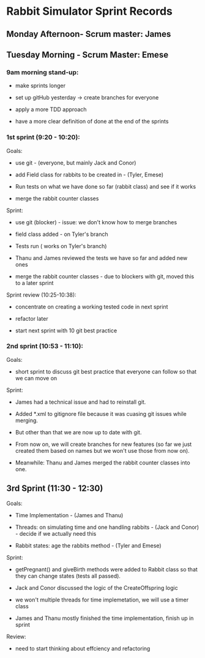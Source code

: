 # Rabbit Simulator Sprint Records


## Monday Afternoon- Scrum master: James




## Tuesday Morning - Scrum Master: Emese


### 9am morning stand-up: 

* make sprints longer

* set up gitHub yesterday -> create branches for everyone

* apply a more TDD approach 

* have a more clear definition of done at the end of the sprints

### 1st sprint (9:20 - 10:20):

Goals: 

* use git - (everyone, but mainly Jack and Conor)

* add Field class for rabbits to be created in - (Tyler, Emese)

* Run tests on what we have done so far (rabbit class) and see if it works

* merge the rabbit counter classes 

Sprint: 

* use git (blocker)  - issue: we don't know how to merge branches

* field class added - on Tyler's branch

* Tests run ( works on Tyler's branch) 

* Thanu and James reviewed the tests we have so far and added new ones

* merge the rabbit counter classes - due to blockers with git, moved this to a later sprint

Sprint review (10:25-10:38): 

* concentrate on creating a working tested code in next sprint

* refactor later

* start next sprint with 10 git best practice 

### 2nd sprint (10:53 - 11:10):

Goals:

* short sprint to discuss git best practice that everyone can follow so that we can move on

Sprint: 

* James had a technical issue and had to reinstall git.

* Added *.xml to gitignore file because it was cuasing git issues while merging. 

* But other than that we are now up to date with git.

* From now on, we will create branches for new features (so far we just created them based on names but we won't use those from now on).

* Meanwhile: Thanu and James merged the rabbit counter classes into one.

## 3rd Sprint (11:30 - 12:30) 

Goals: 

* Time Implementation - (James and Thanu)

* Threads: on simulating time and one handling rabbits - (Jack and Conor) - decide if we actually need this

* Rabbit states: age the rabbits method - (Tyler and Emese) 

Sprint: 

* getPregnant() and giveBirth methods were added to Rabbit class so that they can change states (tests all passed).

* Jack and Conor discussed the logic of the CreateOffspring logic 

* we won't multiple threads for time implemetation, we will use a timer class  

* James and Thanu mostly finished the time implementation, finish up in sprint

Review: 

* need to start thinking about effciency and refactoring 





